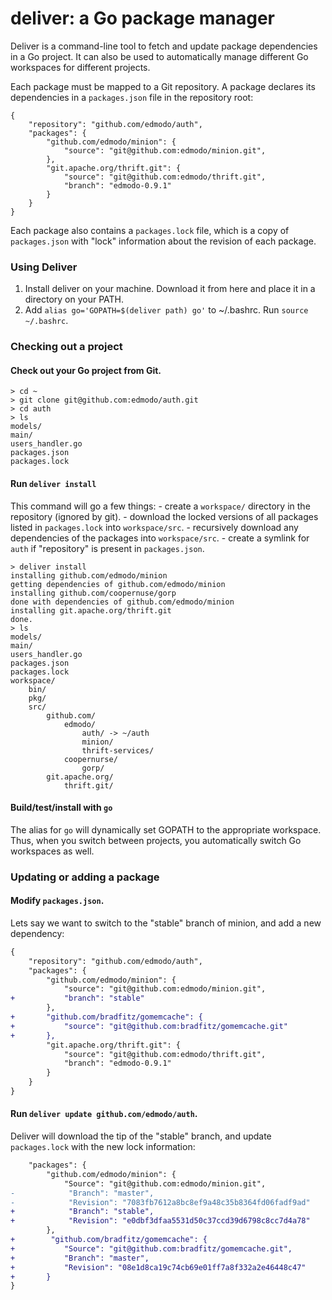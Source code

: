 deliver: a Go package manager
=======

Deliver is a command-line tool to fetch and update package dependencies in a Go project.
It can also be used to automatically manage different Go workspaces for different projects.

Each package must be mapped to a Git repository. A package declares its dependencies in a `packages.json` file in the repository root:

```
{
    "repository": "github.com/edmodo/auth",
    "packages": {
        "github.com/edmodo/minion": {
            "source": "git@github.com:edmodo/minion.git",
        },
        "git.apache.org/thrift.git": {
            "source": "git@github.com:edmodo/thrift.git",
            "branch": "edmodo-0.9.1"
        }
    }
}
```

Each package also contains a `packages.lock` file, which is a copy of `packages.json` with "lock" information about the revision of each package.

### Using Deliver

1. Install deliver on your machine. Download it from here and place it in a directory on your PATH.
2. Add `alias go='GOPATH=$(deliver path) go'` to ~/.bashrc. Run `source ~/.bashrc`.

### Checking out a project

#### Check out your Go project from Git.
```
> cd ~
> git clone git@github.com:edmodo/auth.git
> cd auth
> ls
models/
main/
users_handler.go
packages.json
packages.lock
```

#### Run `deliver install`
This command will go a few things:
    - create a `workspace/` directory in the repository (ignored by git).
    - download the locked versions of all packages listed in `packages.lock` into `workspace/src`.
    - recursively download any dependencies of the packages into `workspace/src`.
    - create a symlink for `auth` if "repository" is present in `packages.json`.
```
> deliver install
installing github.com/edmodo/minion
getting dependencies of github.com/edmodo/minion
installing github.com/coopernuse/gorp
done with dependencies of github.com/edmodo/minion
installing git.apache.org/thrift.git
done.
> ls
models/
main/
users_handler.go
packages.json
packages.lock
workspace/
    bin/
    pkg/
    src/
        github.com/
            edmodo/
                auth/ -> ~/auth
                minion/
                thrift-services/
            coopernurse/
                gorp/
        git.apache.org/
            thrift.git/
```

#### Build/test/install with `go`
The alias for `go` will dynamically set GOPATH to the appropriate workspace. Thus, when you switch between projects, you automatically switch Go workspaces as well.

### Updating or adding a package
#### Modify `packages.json`.
Lets say we want to switch to the "stable" branch of minion, and add a new dependency:
```diff
{
    "repository": "github.com/edmodo/auth",
    "packages": {
        "github.com/edmodo/minion": {
            "source": "git@github.com:edmodo/minion.git",
+           "branch": "stable"
        },
+       "github.com/bradfitz/gomemcache": {
+           "source": "git@github.com:bradfitz/gomemcache.git"
+       },
        "git.apache.org/thrift.git": {
            "source": "git@github.com:edmodo/thrift.git",
            "branch": "edmodo-0.9.1"
        }
    }
}
```

#### Run `deliver update github.com/edmodo/auth`.
Deliver will download the tip of the "stable" branch, and update `packages.lock` with the new lock information:
```diff
    "packages": {
        "github.com/edmodo/minion": {
            "Source": "git@github.com:edmodo/minion.git",
-            "Branch": "master",
-            "Revision": "7083fb7612a8bc8ef9a48c35b8364fd06fadf9ad"
+            "Branch": "stable",
+            "Revision": "e0dbf3dfaa5531d50c37ccd39d6798c8cc7d4a78"
        },
+        "github.com/bradfitz/gomemcache": {
+           "Source": "git@github.com:bradfitz/gomemcache.git",
+           "Branch": "master",
+           "Revision": "08e1d8ca19c74cb69e01ff7a8f332a2e46448c47"
+       }
}
```
